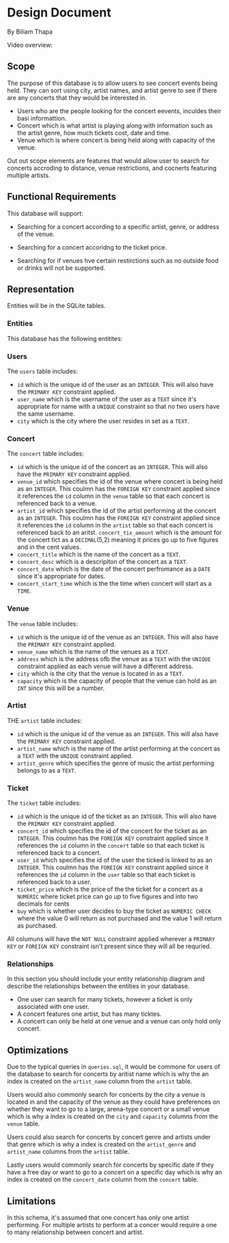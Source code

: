 # Design Document

By Biliam Thapa

Video overview: 

## Scope

The purpose of this database is to allow users to see concert events being held. They can sort using city, artist names, and artist genre to see if there are any concerts that they would be interested in.

* Users who are the people looking for the concert eevents, inculdes their basi informattion.
* Concert which is what artist is playing along with information such as the artist genre, how much tickets cost, date and time.
* Venue which is where concert is being held along with capacity of the venue.

Out out scope elements are features that would allow user to search for concerts accroding to distance, venue restrictions, and cocnerts
featuring multiple artists.

## Functional Requirements

This database will support:

* Searching for a concert according to a specific artist, genre, or address of the venue.
* Searching for a concert accoridng to the ticket price.

* Searching for if venues hve certain restirctions such as no outside food or drinks will not be supported.

## Representation
Entities will be in the SQLite tables.
### Entities
This database has the following entitites:

### Users
The `users` table includes:
* `id` which is the unique id of the user as an `INTEGER`. This will also have the `PRIMARY KEY` constraint applied.
* `user_name` which is the username of the user as a `TEXT` since it's appropriate for name with a `UNIQUE` constraint so that no two users have the same username.
* `city` which is the city where the user resides in set as a `TEXT`.

### Concert
The `concert` table includes:
* `id` which is the unique id of the concert as an `INTEGER`. This will also have the `PRIMARY KEY` constraint applied.
* `venue_id` which specifies the id of the venue where concert is being held as an `INTEGER`. This coulmn has the `FOREIGN KEY` constraint
applied since it references the `id` column in the `venue` table so that each concert is referenced back to a venue.
* `artist_id` which specifies the id of the artist performing at the concert as an `INTEGER`. This coulmn has the `FOREIGN KEY` constraint
applied since it references the `id` column in the `artist` table so that each concert is referenced back to an aritst.
`concert_tix_amount` which is the amount for the concert tict as a `DECIMAL`(5,2) meaning it prices go up to five figures and in the cent
values.
* `concert_title` which is the name of the concert as a `TEXT`.
* `concert_desc` which is a descripiton of the concert as a `TEXT`.
* `concert_date` which is the date of the concert perfromance as a `DATE` since it's appropriate for dates.
* `concert_start_time` which is the the time when concert will start as a `TIME`.

### Venue
The `venue` table includes:
* `id` which is the unique id of the venue as an `INTEGER`. This will also have the `PRIMARY KEY` constraint applied.
* `venue_name` which is the name of the venues as a `TEXT`.
* `address` which is the address ofb the venue as a `TEXT` with the `UNIQUE` constraint applied as each venue will have a different address.
* `city` which is the city that the venue is located in as a `TEXT`.
* `capacity` which is the capacity of people that the venue can hold as an `INT` since this will be a number.

### Artist
THE `artist` table includes:
* `id` which is the unique id of the venue as an `INTEGER`. This will also have the `PRIMARY KEY` constraint applied.
* `artist_name` which is the name of the artist performing at the concert as a `TEXT` with the `UNIQUE` constraint applied.
* `artist_genre` which specifies the genre of music the artist performing belongs to as a `TEXT`.

### Ticket
The `ticket` table includes:
* `id` which is the unique id of the ticket as an `INTEGER`. This will also have the `PRIMARY KEY` constraint applied.
* `concert_id` which specifies the id of the concert for the ticket as an `INTEGER`. This coulmn has the `FOREIGN KEY` constraint
applied since it references the `id` column in the `concert` table so that each ticket is referenced back to a concert.
* `user_id` which specifies the id of the user the ticked is linked to as an `INTEGER`. This coulmn has the `FOREIGN KEY` constraint
applied since it references the `id` column in the `user` table so that each ticket is referenced back to a user.
* `ticket_price` which is the price of the the ticket for a concert as a `NUMERIC` where ticket price can go up to five figures and into two
decimals for cents
* `buy` which is whether user decides to buy the ticket as `NUMERIC CHECK` where the value 0 will return as not purchased and the value 1 will return as purchased.

All columuns will have the `NOT NULL` constraint applied wherever a `PRIMARY KEY` or `FOREIGN KEY` constraint isn't present since they will all be requried.

### Relationships

In this section you should include your entity relationship diagram and describe the relationships between the entities in your database.
* One user can search for many tickets, however a ticket is only associated with one user.
* A concert features one artist, but has many ticktes.
* A concert can only be held at one venue and a venue can only hold only concert.

## Optimizations

Due to the typical queries in `queries.sql`, it would be commone for users of the database to search for concerts by aritist name which is why the an index is created on the `artist_name` column from the `artist` table.

Users would also commonly search for concerts by  the city a venue is located in and the capacity of the venue as they could have preferences on whether they want to go to a large, arena-type concert or a small venue which is why a index is created on the `city` and `capacity` columns from the `venue` table.

Users could also search for concerts by concert genre and artists under that genre  which is why a index is created on the `artist_genre` and `artist_name` columns from the `artist` table.

Lastly users would commonly search for concerts by specific date if they have a free day or want to go to a concert on a specific day which is why an index is created on the `concert_date` column from the `concert` table.

## Limitations

In this schema, it's assumed that one concert has only one artist performing. For multiple artists to perform at a concer would require
a one to many relationship between concert and artist.
